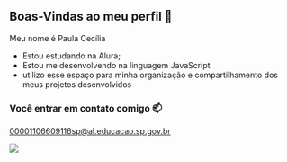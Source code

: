 ## Boas-Vindas ao meu perfil 🤎

Meu nome é Paula Cecília

- Estou estudando na Alura;
- Estou me desenvolvendo na linguagem JavaScript
- utilizo esse espaço para minha organização e compartilhamento dos meus projetos desenvolvidos

### Você entrar em contato comigo 📫

00001106609116sp@al.educacao.sp.gov.br



![ ](https://media1.tenor.com/m/BDiI_GSaoGMAAAAC/tom-and-jerry-verlehen.gif) 

